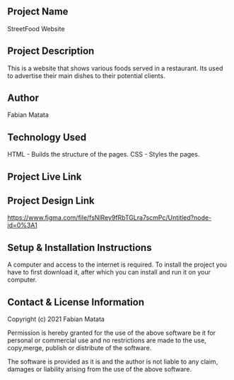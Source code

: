 
## Project Name
StreetFood Website

## Project Description
This is a website that shows various foods served in a restaurant. Its used to advertise their main dishes to their potential clients.

## Author
Fabian Matata

## Technology Used
HTML - Builds the structure of the pages.
CSS - Styles the pages.

## Project Live Link

## Project Design Link
https://www.figma.com/file/fsNlRey9fRbTGLra7scmPc/Untitled?node-id=0%3A1

## Setup & Installation Instructions
A computer and access to the internet is required.
To install the project you have to first download it, after which you can install and run it on your computer.


## Contact & License Information 
Copyright (c) 2021 Fabian Matata

Permission is hereby granted for the use of the above software be it for personal or commercial use and no restrictions are made to the  use, copy,merge, publish or distribute of the software.

The software is provided as it is and the author is not liable to any claim, damages or liability arising from the use of the above software.
